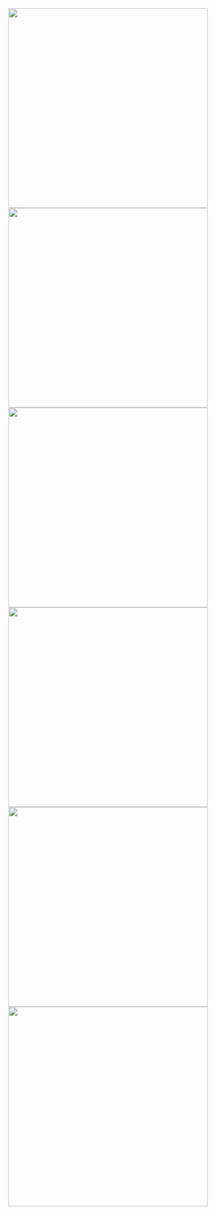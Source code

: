 <img src="https://github.com/user-attachments/assets/0cae592c-11a9-4d7d-abf5-452b58edfc90" height="400">
<img src="https://github.com/user-attachments/assets/94512a90-a20e-4a70-8677-ff4e6758234a"  height="400">
<img src="https://github.com/user-attachments/assets/d7e969b7-1549-489d-ad4d-6298a203f757"  height="400">
<img src="https://github.com/user-attachments/assets/cd40855a-b01e-4214-9aed-6b4c7b822f59"  height="400">
<img src="https://github.com/user-attachments/assets/02d6cd1f-1e81-4546-bd0b-9fe0d1cbbfe7"  height="400">
<img src="https://github.com/user-attachments/assets/2d19fc2c-29fb-4866-99ee-50aa2a644049"  height="400">
